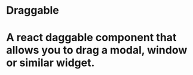 # Draggable

<h1>A react daggable component that allows you to drag a modal, window or similar widget.</h1>
